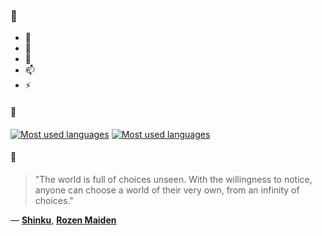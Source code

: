 ### 👋

- 🔭
- 🌱
- 💬
- 📫
- ⚡

#### 🧏

[![Most used languages](https://github-readme-stats-aynah.vercel.app/api/top-langs/?username=aynh&theme=solarized-dark&langs_count=6&layout=compact&hide_title=true)](https://github.com/anuraghazra/github-readme-stats#gh-dark-mode-only)
[![Most used languages](https://github-readme-stats-aynah.vercel.app/api/top-langs/?username=aynh&theme=solarized-light&langs_count=6&layout=compact&hide_title=true)](https://github.com/anuraghazra/github-readme-stats#gh-light-mode-only)

#### 💬

> "The world is full of choices unseen. With the willingness to notice, anyone can choose a world of their very own, from an infinity of choices."

&mdash; [**Shinku**](https://myanimelist.net/character.php?q=Shinku&cat=character), [**Rozen Maiden**](https://myanimelist.net/search/all?q=Rozen%20Maiden&cat=all)

